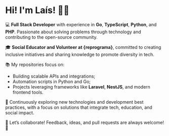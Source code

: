 # Hi! I'm Laís! 👋🏽
💻 **Full Stack Developer** with experience in **Go**, **TypeScript**, **Python**, and **PHP**. Passionate about solving problems through technology and contributing to the open-source community.  

🎓 **Social Educator and Volunteer at {reprograma}**, committed to creating inclusive initiatives and sharing knowledge to promote diversity in tech.  

📚 My repositories focus on:  
- Building scalable APIs and integrations;  
- Automation scripts in Python and Go;  
- Projects leveraging frameworks like **Laravel**, **NestJS**, and modern frontend tools.  

🌱 Continuously exploring new technologies and development best practices, with a focus on solutions that integrate tech, education, and social impact.  

🔗 Let’s collaborate! Feedback, ideas, and pull requests are always welcome! 🚀  
